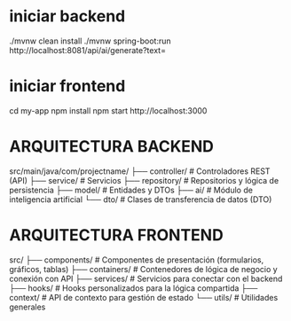 # iniciar backend
./mvnw clean install
./mvnw spring-boot:run
http://localhost:8081/api/ai/generate?text=
# iniciar frontend
cd my-app
npm install
npm start
http://localhost:3000

# ARQUITECTURA BACKEND
src/main/java/com/projectname/
├── controller/            # Controladores REST (API)
├── service/               # Servicios
├── repository/            # Repositorios y lógica de persistencia
├── model/                 # Entidades y DTOs
├── ai/                    # Módulo de inteligencia artificial
└── dto/                   # Clases de transferencia de datos (DTO)

# ARQUITECTURA FRONTEND
src/
├── components/            # Componentes de presentación (formularios, gráficos, tablas)
├── containers/            # Contenedores de lógica de negocio y conexión con API
├── services/              # Servicios para conectar con el backend
├── hooks/                 # Hooks personalizados para la lógica compartida
├── context/               # API de contexto para gestión de estado
└── utils/                 # Utilidades generales
